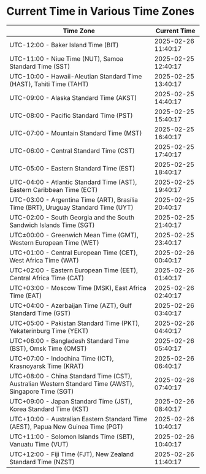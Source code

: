 # Current Time in Various Time Zones

| Time Zone | Current Time |
|-----------|--------------|
| UTC-12:00 - Baker Island Time (BIT) | 2025-02-26 11:40:17 |
| UTC-11:00 - Niue Time (NUT), Samoa Standard Time (SST) | 2025-02-25 12:40:17 |
| UTC-10:00 - Hawaii-Aleutian Standard Time (HAST), Tahiti Time (TAHT) | 2025-02-25 13:40:17 |
| UTC-09:00 - Alaska Standard Time (AKST) | 2025-02-25 14:40:17 |
| UTC-08:00 - Pacific Standard Time (PST) | 2025-02-25 15:40:17 |
| UTC-07:00 - Mountain Standard Time (MST) | 2025-02-25 16:40:17 |
| UTC-06:00 - Central Standard Time (CST) | 2025-02-25 17:40:17 |
| UTC-05:00 - Eastern Standard Time (EST) | 2025-02-25 18:40:17 |
| UTC-04:00 - Atlantic Standard Time (AST), Eastern Caribbean Time (ECT) | 2025-02-25 19:40:17 |
| UTC-03:00 - Argentina Time (ART), Brasília Time (BRT), Uruguay Standard Time (UYT) | 2025-02-25 20:40:17 |
| UTC-02:00 - South Georgia and the South Sandwich Islands Time (SGT) | 2025-02-25 21:40:17 |
| UTC±00:00 - Greenwich Mean Time (GMT), Western European Time (WET) | 2025-02-25 23:40:17 |
| UTC+01:00 - Central European Time (CET), West Africa Time (WAT) | 2025-02-26 00:40:17 |
| UTC+02:00 - Eastern European Time (EET), Central Africa Time (CAT) | 2025-02-26 01:40:17 |
| UTC+03:00 - Moscow Time (MSK), East Africa Time (EAT) | 2025-02-26 02:40:17 |
| UTC+04:00 - Azerbaijan Time (AZT), Gulf Standard Time (GST) | 2025-02-26 03:40:17 |
| UTC+05:00 - Pakistan Standard Time (PKT), Yekaterinburg Time (YEKT) | 2025-02-26 04:40:17 |
| UTC+06:00 - Bangladesh Standard Time (BST), Omsk Time (OMST) | 2025-02-26 05:40:17 |
| UTC+07:00 - Indochina Time (ICT), Krasnoyarsk Time (KRAT) | 2025-02-26 06:40:17 |
| UTC+08:00 - China Standard Time (CST), Australian Western Standard Time (AWST), Singapore Time (SGT) | 2025-02-26 07:40:17 |
| UTC+09:00 - Japan Standard Time (JST), Korea Standard Time (KST) | 2025-02-26 08:40:17 |
| UTC+10:00 - Australian Eastern Standard Time (AEST), Papua New Guinea Time (PGT) | 2025-02-26 10:40:17 |
| UTC+11:00 - Solomon Islands Time (SBT), Vanuatu Time (VUT) | 2025-02-26 10:40:17 |
| UTC+12:00 - Fiji Time (FJT), New Zealand Standard Time (NZST) | 2025-02-26 11:40:17 |
